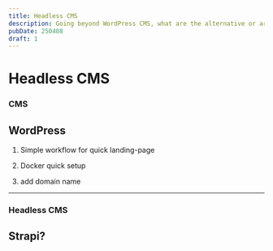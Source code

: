 ```yaml
---
title: Headless CMS
description: Going beyond WordPress CMS, what are the alternative or are we stuck with it?
pubDate: 250408
draft: 1
---
```


# Headless CMS


### CMS 
## WordPress

1. Simple workflow for quick landing-page

2. Docker quick setup
3. add domain name
---
### Headless CMS 
## Strapi?